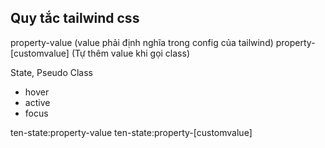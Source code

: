## Quy tắc tailwind css

property-value (value phải định nghĩa trong config của tailwind)
property-[customvalue] (Tự thêm value khi gọi class)

State, Pseudo Class

- hover
- active
- focus

ten-state:property-value
ten-state:property-[customvalue]
